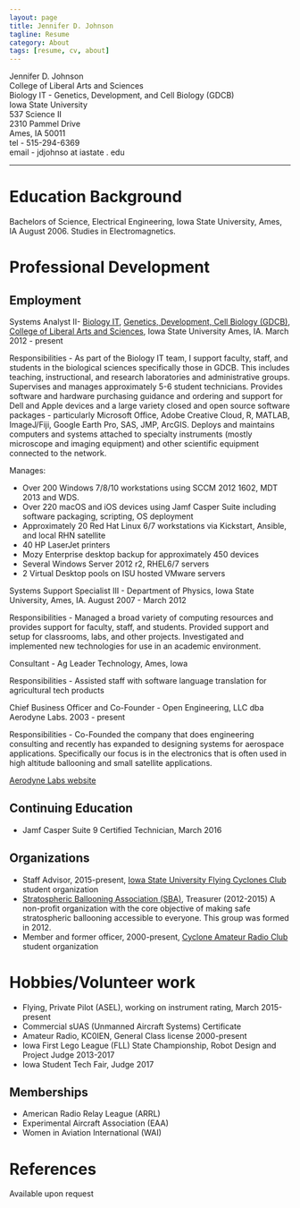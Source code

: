 ```yaml
---
layout: page
title: Jennifer D. Johnson
tagline: Resume
category: About
tags: [resume, cv, about]
---
```


Jennifer D. Johnson   
College of Liberal Arts and Sciences   
Biology IT - Genetics, Development, and Cell Biology (GDCB)  
Iowa State University  
537 Science II   
2310 Pammel Drive   
Ames, IA  50011   
tel - 515-294-6369   
email - jdjohnso at iastate . edu  

* * *

Education Background
====================

Bachelors of Science, Electrical Engineering, Iowa State University, Ames, IA  August 2006.  Studies in Electromagnetics.

Professional Development
========================

Employment
----------
Systems Analyst II- [Biology IT](biology-it.iastate.edu), [Genetics, Development, Cell Biology (GDCB)](https://www.gdcb.iastate.edu/), [College of Liberal Arts and Sciences](https://it.las.iastate.edu/), Iowa State University Ames, IA.  March 2012 - present

Responsibilities - As part of the Biology IT team, I support faculty, staff, and students in the biological sciences specifically those in GDCB.  This includes teaching, instructional, and research laboratories and administrative groups.  Supervises and manages approximately 5-6 student technicians.  Provides software and hardware purchasing guidance and ordering and support for Dell and Apple devices and a large variety closed and open source software packages - particularly Microsoft Office, Adobe Creative Cloud, R, MATLAB, ImageJ/Fiji, Google Earth Pro, SAS, JMP, ArcGIS.  Deploys and maintains computers and systems attached to specialty instruments (mostly microscope and imaging equipment) and other scientific equipment connected to the network.

Manages:
+ Over 200 Windows 7/8/10 workstations using SCCM 2012 1602, MDT 2013 and WDS.  
+ Over 220 macOS and iOS devices using Jamf Casper Suite including software packaging, scripting, OS deployment
+ Approximately 20 Red Hat Linux 6/7 workstations via Kickstart, Ansible, and local RHN satellite
+ 40 HP LaserJet printers
+ Mozy Enterprise desktop backup for approximately 450 devices
+ Several Windows Server 2012 r2, RHEL6/7 servers
+ 2 Virtual Desktop pools on ISU hosted VMware servers

Systems Support Specialist III - Department of Physics, Iowa State University, Ames, IA.  August 2007 - March 2012

Responsibilities - Managed a broad variety of computing resources and provides support for faculty, staff, and students.	Provided support and setup for classrooms, labs, and other projects. Investigated and implemented new technologies for use in an academic environment.  

Consultant - Ag Leader Technology, Ames, Iowa

Responsibilities - Assisted staff with software language translation for agricultural tech products

Chief Business Officer and Co-Founder - Open Engineering, LLC dba Aerodyne Labs.  2003 - present

Responsibilities - Co-Founded the company that does engineering consulting and recently has expanded to designing systems for aerospace applications.  Specifically our focus is in the electronics that is often used in high altitude ballooning and small satellite applications.

[Aerodyne Labs website](http://www.aerodynelabs.com)

Continuing Education
--------------------
+ Jamf Casper Suite 9 Certified Technician, March 2016

Organizations
-------------
+ Staff Advisor, 2015-present, [Iowa State University Flying Cyclones Club](https://www.stuorg.iastate.edu/site/flying) student organization
+ [Stratospheric Ballooning Association (SBA)](http://www.stratoballooning.org), Treasurer (2012-2015) A non-profit organization with the core objective of making safe stratospheric ballooning accessible to everyone. This group was formed in 2012.
+ Member and former officer, 2000-present, [Cyclone Amateur Radio Club](https://www.stuorg.iastate.edu/site/carc) student organization

Hobbies/Volunteer work
======================
+ Flying, Private Pilot (ASEL), working on instrument rating, March 2015-present
+ Commercial sUAS (Unmanned Aircraft Systems) Certificate
+ Amateur Radio, KC0IEN, General Class license 2000-present
+ Iowa First Lego League (FLL) State Championship, Robot Design and Project Judge 2013-2017
+ Iowa Student Tech Fair, Judge 2017

Memberships
-----------------
+ American Radio Relay League (ARRL)
+ Experimental Aircraft Association (EAA)
+ Women in Aviation International (WAI)

References
==========
Available upon request
